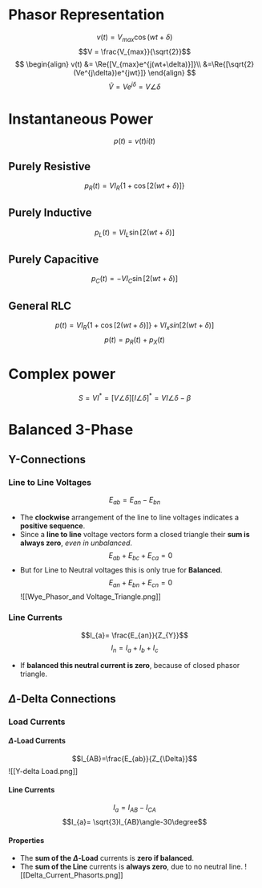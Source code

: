 # Phasor Representation
$$v(t) = V_{max}\cos(wt+\delta)$$
$$V = \frac{V_{max}}{\sqrt{2}}$$
$$
\begin{align}
v(t) &= \Re{[V_{max}e^{j(wt+\delta)}]}\\
&=\Re{[\sqrt{2}(Ve^{j\delta})e^{jwt}]}
\end{align}
$$
$$\tilde{V} = Ve^{j\delta}= V\angle \delta$$
# Instantaneous Power
$$p(t) = v(t)i(t)$$
## Purely Resistive 
$$p_{R}(t)=VI_{R}\{1+\cos[2(wt+\delta)]\}$$
## Purely Inductive
$$p_{L}(t)=VI_{L}\sin[2(wt+\delta)]$$
## Purely Capacitive
$$p_{C}(t)=-VI_{C}\sin[2(wt+\delta)]$$
## General RLC
$$p(t)=VI_{R}\{1+\cos[2(wt+\delta)]\} + VI_{x}sin[2(wt+\delta)]$$
$$p(t) = p_{R}(t) +p_{X}(t)$$
# Complex power
$$S = VI^{*}= [V\angle \delta][I\angle \delta]^{*} = VI\angle \delta - \beta$$

# Balanced 3-Phase
## Y-Connections

### Line to Line Voltages
$$E_{ab}= E_{an}- E_{bn}$$
- The **clockwise** arrangement of the line to line voltages indicates a **positive sequence**.
- Since a **line to line** voltage vectors form a closed triangle their **sum is always zero**, *even in unbalanced*. $$E_{ab} + E_{bc} + E_{ca} = 0$$
- But for Line to Neutral voltages this is only true for **Balanced**. $$E_{an} + E_{bn} + E_{cn} = 0$$
![[Wye_Phasor_and Voltage_Triangle.png]]

### Line Currents
$$I_{a}= \frac{E_{an}}{Z_{Y}}$$
$$I_{n}= I_{a}+ I_{b}+ I_{c}$$
- If **balanced this neutral current is zero**, because of closed phasor triangle.

## $\Delta$-Delta Connections

### Load Currents
#### $\Delta$-Load Currents
$$I_{AB}=\frac{E_{ab}}{Z_{\Delta}}$$
![[Y-delta Load.png]]
#### Line Currents
$$I_{a}= I_{AB}-I_{CA}$$
$$I_{a}= \sqrt{3}I_{AB}\angle-30\degree$$
#### Properties
- The **sum of the $\Delta$-Load** currents is **zero if balanced**.
- The **sum of the Line** currents is **always zero**, due to no neutral line.
 ![[Delta_Current_Phasorts.png]]
